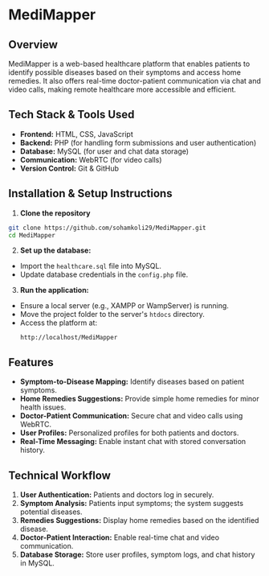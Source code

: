 # MediMapper

## Overview
MediMapper is a web-based healthcare platform that enables patients to identify possible diseases based on their symptoms and access home remedies. It also offers real-time doctor-patient communication via chat and video calls, making remote healthcare more accessible and efficient.

## Tech Stack & Tools Used
- **Frontend:** HTML, CSS, JavaScript  
- **Backend:** PHP (for handling form submissions and user authentication)  
- **Database:** MySQL (for user and chat data storage)  
- **Communication:** WebRTC (for video calls)  
- **Version Control:** Git & GitHub  

## Installation & Setup Instructions

1. **Clone the repository**  
```bash
git clone https://github.com/sohamkoli29/MediMapper.git
cd MediMapper
```

2. **Set up the database:**  
- Import the `healthcare.sql` file into MySQL.  
- Update database credentials in the `config.php` file.

3. **Run the application:**  
- Ensure a local server (e.g., XAMPP or WampServer) is running.  
- Move the project folder to the server's `htdocs` directory.  
- Access the platform at:  
  ```
  http://localhost/MediMapper
  ```

## Features
- **Symptom-to-Disease Mapping:** Identify diseases based on patient symptoms.  
- **Home Remedies Suggestions:** Provide simple home remedies for minor health issues.  
- **Doctor-Patient Communication:** Secure chat and video calls using WebRTC.  
- **User Profiles:** Personalized profiles for both patients and doctors.  
- **Real-Time Messaging:** Enable instant chat with stored conversation history.  

## Technical Workflow

1. **User Authentication:** Patients and doctors log in securely.  
2. **Symptom Analysis:** Patients input symptoms; the system suggests potential diseases.  
3. **Remedies Suggestions:** Display home remedies based on the identified disease.  
4. **Doctor-Patient Interaction:** Enable real-time chat and video communication.  
5. **Database Storage:** Store user profiles, symptom logs, and chat history in MySQL.  



